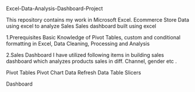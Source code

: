 Excel-Data-Analysis-Dashboard-Project

This repository contains my work in Microsoft Excel.
Ecommerce Store Data using excel to analyze Sales
Sales dashboard built using excel


1.Prerequisites
Basic Knowledge of Pivot Tables, custom and conditional formatting in Excel, Data Cleaning, Processing and Analysis

2.Sales Dashboard
I have utilized following items in building sales dashboard which analyzes products sales in diff. Channel, gender etc .

Pivot Tables
Pivot Chart
Data Refresh
Data Table
Slicers


Dashboard

